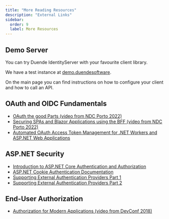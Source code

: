 ```yaml
---
title: "More Reading Resources"
description: "External Links"
sidebar:
  order: 9
  label: More Resources
---
```


## Demo Server

You can try Duende IdentityServer with your favourite client library.

We have a test instance at [demo.duendesoftware](https://demo.duendesoftware.com).

On the main page you can find instructions on how to configure your client and how to call an API.

## OAuth and OIDC Fundamentals

* [OAuth the good Parts (video from NDC Porto 2022)](https://www.youtube.com/watch?v=Ps8ep-glDfc)
* [Securing SPAs and Blazor Applications using the BFF (video from NDC Porto 2022)](https://www.youtube.com/watch?v=xzRhabmlc8M)
* [Automated OAuth Access Token Management for .NET Workers and ASP.NET Web Applications](https://www.youtube.com/watch?v=zr-LAYg5BCE)

## ASP.NET Security

* [Introduction to ASP.NET Core Authentication and Authorization](https://www.youtube.com/watch?v=02Yh3sxzAYI)
* [ASP.NET Cookie Authentication Documentation](https://learn.microsoft.com/en-us/aspnet/core/security/authentication/cookie)
* [Supporting External Authentication Providers Part 1](https://www.youtube.com/watch?v=HH_tw7dFhpg)
* [Supporting External Authentication Providers Part 2](https://www.youtube.com/watch?v=daeVaU5CmPw)

## End-User Authorization

* [Authorization for Modern Applications (video from DevConf 2018)](https://www.youtube.com/watch?v=Dlrf85NTuAU)
